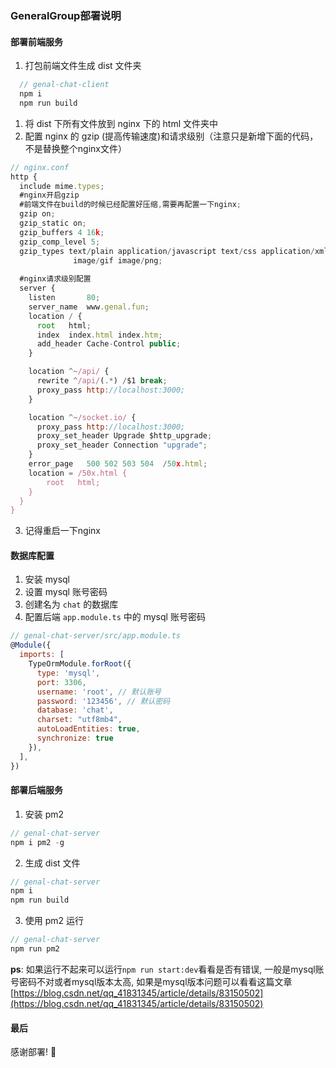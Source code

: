 ### GeneralGroup部署说明
#### 部署前端服务
1. 打包前端文件生成 dist 文件夹
```js
  // genal-chat-client
  npm i
  npm run build 
```
1. 将 dist 下所有文件放到 nginx 下的 html 文件夹中
2. 配置 nginx 的 gzip (提高传输速度)和请求级别（注意只是新增下面的代码，不是替换整个nginx文件）
```js
// nginx.conf
http {
  include mime.types; 
  #nginx开启gzip
  #前端文件在build的时候已经配置好压缩,需要再配置一下nginx;
  gzip on; 
  gzip_static on;
  gzip_buffers 4 16k;
  gzip_comp_level 5;
  gzip_types text/plain application/javascript text/css application/xml text/javascript application/x-httpd-php image/jpeg 
              image/gif image/png;
  
  #nginx请求级别配置
  server {
    listen       80;
    server_name  www.genal.fun;
    location / {
      root   html;
      index  index.html index.htm;
      add_header Cache-Control public;
    }

    location ^~/api/ {
      rewrite ^/api/(.*) /$1 break;
      proxy_pass http://localhost:3000;
    }

    location ^~/socket.io/ {
      proxy_pass http://localhost:3000;
      proxy_set_header Upgrade $http_upgrade;
      proxy_set_header Connection "upgrade";
    }
    error_page   500 502 503 504  /50x.html;
    location = /50x.html {
        root   html;
    }
  }  
}
```
3. 记得重启一下nginx

#### 数据库配置
1. 安装 mysql
2. 设置 mysql 账号密码
3. 创建名为 `chat` 的数据库
4. 配置后端 `app.module.ts` 中的 mysql 账号密码
```js
// genal-chat-server/src/app.module.ts
@Module({
  imports: [
    TypeOrmModule.forRoot({
      type: 'mysql',
      port: 3306,
      username: 'root', // 默认账号
      password: '123456', // 默认密码
      database: 'chat',
      charset: "utf8mb4",
      autoLoadEntities: true,
      synchronize: true
    }),
  ],
})
```

#### 部署后端服务
1. 安装 pm2
```js
// genal-chat-server
npm i pm2 -g
```
2. 生成 dist 文件
```js
// genal-chat-server
npm i
npm run build
```
3. 使用 pm2 运行
```js
// genal-chat-server
npm run pm2
```
**ps**: 如果运行不起来可以运行`npm run start:dev`看看是否有错误, 一般是mysql账号密码不对或者mysql版本太高, 如果是mysql版本问题可以看看这篇文章[https://blog.csdn.net/qq_41831345/article/details/83150502](https://blog.csdn.net/qq_41831345/article/details/83150502)

#### 最后
感谢部署! 🤪

